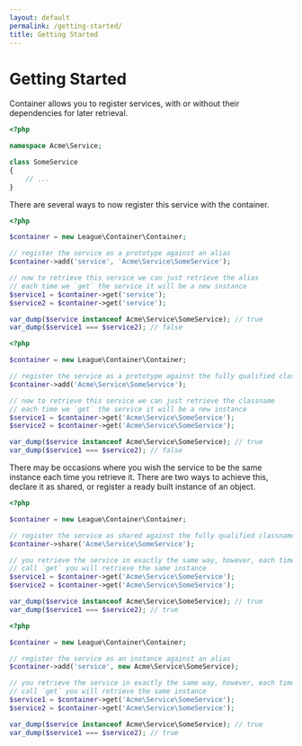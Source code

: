 ```yaml
---
layout: default
permalink: /getting-started/
title: Getting Started
---
```


# Getting Started

Container allows you to register services, with or without their dependencies for later retrieval.

~~~ php
<?php

namespace Acme\Service;

class SomeService
{
    // ...
}
~~~

There are several ways to now register this service with the container.

~~~ php
<?php

$container = new League\Container\Container;

// register the service as a prototype against an alias
$container->add('service', 'Acme\Service\SomeService');

// now to retrieve this service we can just retrieve the alias
// each time we `get` the service it will be a new instance
$service1 = $container->get('service');
$service2 = $container->get('service');

var_dump($service instanceof Acme\Service\SomeService); // true
var_dump($service1 === $service2); // false
~~~

~~~ php
<?php

$container = new League\Container\Container;

// register the service as a prototype against the fully qualified classname
$container->add('Acme\Service\SomeService');

// now to retrieve this service we can just retrieve the classname
// each time we `get` the service it will be a new instance
$service1 = $container->get('Acme\Service\SomeService');
$service2 = $container->get('Acme\Service\SomeService');

var_dump($service instanceof Acme\Service\SomeService); // true
var_dump($service1 === $service2); // false
~~~

There may be occasions where you wish the service to be the same instance each time you retrieve it. There are two ways to achieve this, declare it as shared, or register a ready built instance of an object.

~~~ php
<?php

$container = new League\Container\Container;

// register the service as shared against the fully qualified classname
$container->share('Acme\Service\SomeService');

// you retrieve the service in exactly the same way, however, each time you
// call `get` you will retrieve the same instance
$service1 = $container->get('Acme\Service\SomeService');
$service2 = $container->get('Acme\Service\SomeService');

var_dump($service instanceof Acme\Service\SomeService); // true
var_dump($service1 === $service2); // true
~~~

~~~ php
<?php

$container = new League\Container\Container;

// register the service as an instance against an alias
$container->add('service', new Acme\Service\SomeService);

// you retrieve the service in exactly the same way, however, each time you
// call `get` you will retrieve the same instance
$service1 = $container->get('Acme\Service\SomeService');
$service2 = $container->get('Acme\Service\SomeService');

var_dump($service instanceof Acme\Service\SomeService); // true
var_dump($service1 === $service2); // true
~~~
